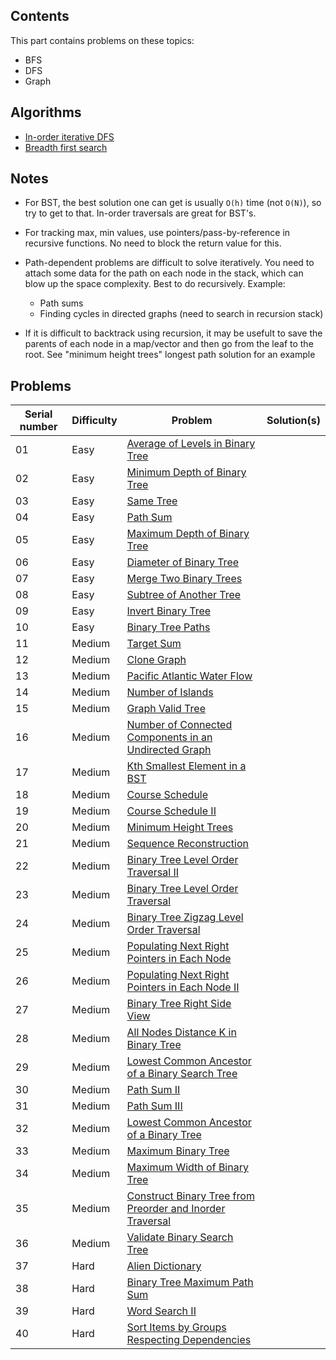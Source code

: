 ## Contents

This part contains problems on these topics:
- BFS
- DFS
- Graph


## Algorithms

- [In-order iterative DFS](/vanilla-algorithms/iterative_in-order_dfs.cpp)
- [Breadth first search](/vanilla-algorithms/bfs.cpp)

## Notes

- For BST, the best solution one can get is usually `O(h)` time (not `O(N)`),
so try to get to that. In-order traversals are great for BST's.

- For tracking max, min values, use pointers/pass-by-reference in recursive functions.
No need to block the return value for this.

- Path-dependent problems are difficult to solve iteratively. You need to attach some data for
the path on each node in the stack, which can blow up the space complexity. Best to do recursively.
Example:
    - Path sums
    - Finding cycles in directed graphs (need to search in recursion stack)

- If it is difficult to backtrack using recursion, it may be usefult to save the parents of each
node in a map/vector and then go from the leaf to the root. See "minimum height trees" longest path
solution for an example


## Problems

|Serial number|Difficulty|Problem|Solution(s)|
|-|-|-|-|
|01|Easy|[Average of Levels in Binary Tree](https://leetcode.com/problems/average-of-levels-in-binary-tree)|
|02|Easy|[Minimum Depth of Binary Tree](https://leetcode.com/problems/minimum-depth-of-binary-tree)|
|03|Easy|[Same Tree](https://leetcode.com/problems/same-tree)|
|04|Easy|[Path Sum](https://leetcode.com/problems/path-sum)|
|05|Easy|[Maximum Depth of Binary Tree](https://leetcode.com/problems/maximum-depth-of-binary-tree)|
|06|Easy|[Diameter of Binary Tree](https://leetcode.com/problems/diameter-of-binary-tree)|
|07|Easy|[Merge Two Binary Trees](https://leetcode.com/problems/merge-two-binary-trees)|
|08|Easy|[Subtree of Another Tree](https://leetcode.com/problems/subtree-of-another-tree)|
|09|Easy|[Invert Binary Tree](https://leetcode.com/problems/invert-binary-tree)|
|10|Easy|[Binary Tree Paths](https://leetcode.com/problems/binary-tree-paths)|
|11|Medium|[Target Sum](https://leetcode.com/problems/target-sum)|
|12|Medium|[Clone Graph](https://leetcode.com/problems/clone-graph)|
|13|Medium|[Pacific Atlantic Water Flow](https://leetcode.com/problems/pacific-atlantic-water-flow)|
|14|Medium|[Number of Islands](https://leetcode.com/problems/number-of-islands)|
|15|Medium|[Graph Valid Tree](https://leetcode.com/problems/graph-valid-tree)|
|16|Medium|[Number of Connected Components in an Undirected Graph](https://leetcode.com/problems/number-of-connected-components-in-an-undirected-graph)|
|17|Medium|[Kth Smallest Element in a BST](https://leetcode.com/problems/kth-smallest-element-in-a-bst)|
|18|Medium|[Course Schedule](https://leetcode.com/problems/course-schedule)|
|19|Medium|[Course Schedule II](https://leetcode.com/problems/course-schedule-ii)|
|20|Medium|[Minimum Height Trees](https://leetcode.com/problems/minimum-height-trees)|
|21|Medium|[Sequence Reconstruction](https://leetcode.com/problems/sequence-reconstruction)|
|22|Medium|[Binary Tree Level Order Traversal II](https://leetcode.com/problems/binary-tree-level-order-traversal-ii)|
|23|Medium|[Binary Tree Level Order Traversal](https://leetcode.com/problems/binary-tree-level-order-traversal)|
|24|Medium|[Binary Tree Zigzag Level Order Traversal](https://leetcode.com/problems/binary-tree-zigzag-level-order-traversal)|
|25|Medium|[Populating Next Right Pointers in Each Node](https://leetcode.com/problems/populating-next-right-pointers-in-each-node)|
|26|Medium|[Populating Next Right Pointers in Each Node II](https://leetcode.com/problems/populating-next-right-pointers-in-each-node-ii)|
|27|Medium|[Binary Tree Right Side View](https://leetcode.com/problems/binary-tree-right-side-view)|
|28|Medium|[All Nodes Distance K in Binary Tree](https://leetcode.com/problems/all-nodes-distance-k-in-binary-tree)|
|29|Medium|[Lowest Common Ancestor of a Binary Search Tree](https://leetcode.com/problems/lowest-common-ancestor-of-a-binary-search-tree)|
|30|Medium|[Path Sum II](https://leetcode.com/problems/path-sum-ii)|
|31|Medium|[Path Sum III](https://leetcode.com/problems/path-sum-iii)|
|32|Medium|[Lowest Common Ancestor of a Binary Tree](https://leetcode.com/problems/lowest-common-ancestor-of-a-binary-tree)|
|33|Medium|[Maximum Binary Tree](https://leetcode.com/problems/maximum-binary-tree)|
|34|Medium|[Maximum Width of Binary Tree](https://leetcode.com/problems/maximum-width-of-binary-tree)|
|35|Medium|[Construct Binary Tree from Preorder and Inorder Traversal](https://leetcode.com/problems/construct-binary-tree-from-preorder-and-inorder-traversal)|
|36|Medium|[Validate Binary Search Tree](https://leetcode.com/problems/validate-binary-search-tree)|
|37|Hard|[Alien Dictionary](https://leetcode.com/problems/alien-dictionary)|
|38|Hard|[Binary Tree Maximum Path Sum](https://leetcode.com/problems/binary-tree-maximum-path-sum)|
|39|Hard|[Word Search II](https://leetcode.com/problems/word-search-ii)|
|40|Hard|[Sort Items by Groups Respecting Dependencies](https://leetcode.com/problems/sort-items-by-groups-respecting-dependencies)|
